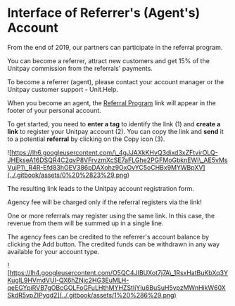 # Interface of Referrer's \(Agent's\) Account

From the end of 2019, our partners can participate in the referral program.

You can become a referrer, attract new customers and get 15% of the Unitpay commission from the referrals' payments.

To become a referrer \(agent\), please contact your account manager or the Unitpay customer support - Unit.Help.

When you become an agent, the [Referral Program](https://unitpay.money/partner/referral) link will appear in the footer of your personal account.

To get started, you need to **enter a tag** to identify the link \(1\) and **create a link** to register your Unitpay account \(2\). You can copy the link and **send** it to a potential **referral** by clicking on the Copy icon \(3\).

![https://lh6.googleusercontent.com/\_4gJJAXkKHvQ3dixd3xZFtvirOLQ-JHEkseA16DSQR4C2qvP8VFrvzmXcSE7aFLGhe2PGFMoGbknEWi\_AE5vMsVujP1\_R4R-Efd83hOEV386pDAXohz9OxOvYC5oCHBx9MYWBpXV](../.gitbook/assets/0%20%2823%29.png)

The resulting link leads to the Unitpay account registration form.

Agency fee will be charged only if the referral registers via the link!

One or more referrals may register using the same link. In this case, the revenue from them will be summed up in a single line.

The agency fees can be credited to the referrer's account balance by clicking the Add button. The credited funds can be withdrawn in any way available for your account type.

![https://lh4.googleusercontent.com/O5QC4JIBUXot7j7A\_1RsxHatBuKbXq3YKugIL9HVmdVUI-QX6hZNjc2HG3EuMLH-qeEGYpiRVB7gOBcGOLFoGFuLHthMYHZStIjYIu6BuSuH5ypzMWnHikW60XSkdR5vpZIPyqd2](../.gitbook/assets/1%20%286%29.png)

